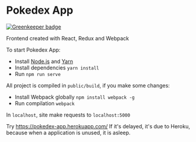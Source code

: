 # Pokedex App

[![Greenkeeper badge](https://badges.greenkeeper.io/Zombispormedio/pokedex_app.svg)](https://greenkeeper.io/)

Frontend created with React, Redux and Webpack

To start Pokedex App:

  * Install [Node.js](https://nodejs.org/en/) and [Yarn](https://yarnpkg.com/en/)
  * Install dependencies `yarn install` 
  * Run `npm run serve` 

All project is compiled in `public/build`, if you make some changes:
* Install Webpack globally `npm install webpack -g` 
* Run compilation `webpack`

In `localhost`, site make requests to `localhost:5000`

Try https://pokedex-app.herokuapp.com/
If it's delayed, it's due to Heroku, because when a application is unused, it is asleep. 